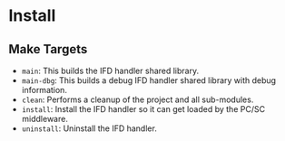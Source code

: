 # Install

## Make Targets
- `main`: This builds the IFD handler shared library.
- `main-dbg`: This builds a debug IFD handler shared library with debug information.
- `clean`: Performs a cleanup of the project and all sub-modules.
- `install`: Install the IFD handler so it can get loaded by the PC/SC middleware.
- `uninstall`: Uninstall the IFD handler.
